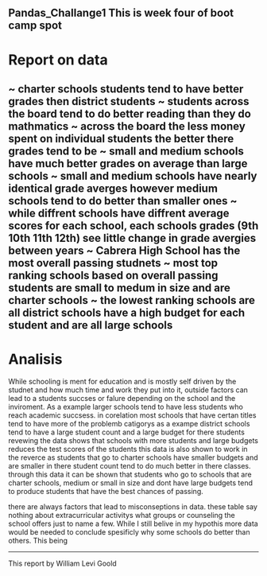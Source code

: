 Pandas_Challange1
This is week four of boot camp spot
------------------------------------------
# Report on data

~ charter schools students tend to have better grades then district students
~ students across the board tend to do better reading than they do mathmatics
~ across the board the less money spent on individual students the better there grades tend to be
~ small and medium schools have much better grades on average than large schools
~ small and medium schools have nearly identical grade averges however medium schools tend to do better than smaller ones
~ while diffrent schools have diffrent average scores for each school, each schools grades (9th 10th 11th 12th) see little change in grade avergies between years
~ Cabrera High School has the most overall passing studnets 
~ most top ranking schools based on overall passing students are small to medum in size and are charter schools
~ the lowest ranking schools are all district schools have a high budget for each student and are all large schools
-------------------------------

# Analisis

While schooling is ment for education and is mostly self driven by the studnet and how much time and work they put into it, 
outside factors can lead to a students succses or falure depending on the school and
the inviroment. As a example larger schools tend to have less students who reach academic succsess.
in corelation most schools that have certan titles tend to have more of the problemb catigorys 
as a exampe district schools tend to have a large student count and a large budget for there students
revewing the data shows that schools with more students and large budgets reduces the test scores of the students
this data is also shown to work in the reverce as students that go to charter schools have smaller budgets and are smaller in there student count
tend to do much better in there classes. through this data it can be shown that students who go to schools that 
are charter schools, medium or small in size and dont have large budgets tend to produce students that have the best chances of passing.

there are always factors that lead to misconseptions in data. these table say nothing about extracurricular activitys what groups or counseling the school offers
just to name a few. While I still belive in my hypothis more data would be needed to conclude spesificly why some schools do better than others. This being 

---------------------------------------------------------------------------------------------------------------------------------------------------------------
This report by
William Levi Goold 
